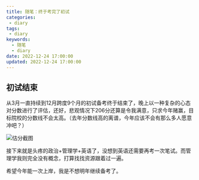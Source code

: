 ```yaml
---
title: 随笔：终于考完了初试
categories:
 - diary
tags:
 - diary
keywords:
  - 随笔
  - diary
date: 2022-12-24 17:00:00
updated: 2022-12-24 17:00:00
---
```


## 初试结束

从3月一直持续到12月跨度9个月的初试备考终于结束了，晚上以一种复杂的心态对分数进行了评估，还好，悲观情况下206分还算是令我满意，只求今年赌赢，目标院校的分数线不会太高。（去年分数线高的离谱，今年应该不会有那么多人愿意冲吧？）

![估分截图](https://res1.zhengqiao.wang/202212251754921.jpg)

接下来就是头疼的政治+管理学+英语了，没想到英语还需要再考一次笔试。而管理学我则完全没有概念，打算找找资源跟着过一遍。

希望今年能一次上岸，我是不想明年继续备考了。

